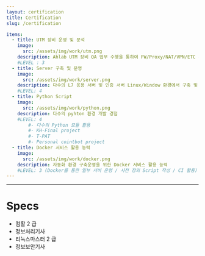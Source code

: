 ```yaml
---
layout: certification
title: Certification
slug: /certification

items:
  - title: UTM 장비 운영 및 분석
    image:
      src: /assets/img/work/utm.png
    description: Ahlab UTM 장비 QA 업무 수행을 통하여 FW/Proxy/NAT/VPN/ETC 운영 skill
    #LEVEL : 3 
  - title: Server 구축 및 운영
    image:
      src: /assets/img/work/server.png
    description: 다수의 L7 응용 서버 및 인증 서버 Linux/Window 환경에서 구축 및 운영 경험
    #LEVEL: 4
  - title: Python Script 
    image:
      src: /assets/img/work/python.png
    description: 다수의 pyhton 환경 개발 경험
    #LEVEL: 4
        #- 다수의 Python 모듈 활용
        #- KH-Final project
        #- T-PAT
        #- Personal cointbot project
  - title: Docker 서비스 활용 능력 
    image:
      src: /assets/img/work/docker.png
    description: 자동화 환경 구축운영을 위한 Docker 서비스 활용 능력 
    #LEVEL: 3 (Docker를 통한 일부 서버 운영 / 사전 정의 Script 작성 / CI 활용)    
---
```


---
# Specs
- 컴활 2 급
- 정보처리기사
- 리눅스마스터 2 급
- 정보보안기사


<br />
<br />
